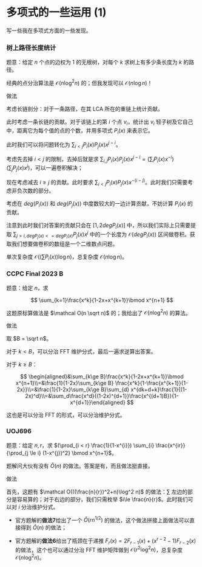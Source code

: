 # 多项式的一些运用 (1)

写一些我在多项式方面的一些发现。

### 树上路径长度统计

题意：给定 $n$ 个点的边权为 $1$ 的无根树，对每个 $k$ 求树上有多少条长度为 $k$ 的路径。

经典的点分治算法是 $\mathcal O(n\log^2 n)$ 的；但我发现可以 $\mathcal O(n\log n)$！

做法

考虑长链剖分：对于一条路径，在其 LCA 所在的重链上统计贡献。

此时考虑一条长链的贡献。对于该链上的第 $i$ 个点 $v_i$，统计出 $v_i$ 轻子树及它自己中，距离它为每个值的点的个数，并用多项式 $P_i(x)$ 来表示它。

此时我们可以将问题转化为 $\sum_{i < j} P_i(x)P_j(x)x^{j-i}$。

考虑先去掉 $i < j$ 的限制，去掉后就是求 $\sum_{i,j}P_i(x)P_j(x)x^{j-i} = (\sum_i P_i(x)x^{-i})(\sum_{j}P_j(x)x^{j})$，可以一遍卷积解决；

现在考虑减去 $i\ge j$ 的贡献。此时要求 $\sum_{i < j} P_i(x)P_j(x)x^{-(i-j)}$。此时我们只需要考虑非负次数的部分。

考虑在 $deg(P_i(x))$ 和 $deg(P_j(x))$ 中度数较大的一边计算贡献，不妨计算 $P_i(x)$ 的贡献。

注意到此时我们对答案的贡献只会在 $[1,2deg P_i(x)]$ 中，所以我们实际上只需要提取 $\sum_{j > i, deg P_j(x) <= deg P_i(x)} P_j(x)x^j$ 中的一个长度为 $\mathcal O(deg P_i(x))$ 区间做卷积。获取我们想要做卷积的数组是一个二维数点问题。

单次复杂度 $\mathcal O((\sum P_i(x)) \log n)$，总复杂度 $\mathcal O(n \log n)$。

### CCPC Final 2023 B

题意：给定 $n$，求

$$
\sum_{k=1}\frac{x^k}{1-2x+x^{k+1}}\bmod x^{n+1} 
$$

这题原标算做法是 $\mathcal O(n \sqrt n)$ 的；我给出了 $\mathcal O(n\log^2 n)$ 的算法。

做法

取 $B = \sqrt n$。

对于 $k< B$，可以分治 FFT 维护分式，最后一遍求逆算出答案。

对于 $k\ge B$：

$$
\begin{aligned}&\sum_{k\ge B}\frac{x^k}{1-2x+x^{k+1}}\bmod x^{n+1}\\=&\frac{1}{1-2x}\sum_{k\ge B} \frac{x^k}{1-\frac{x^{k+1}}{1-2x}}\\=&\frac{1}{1-2x}\sum_{k\ge B}\sum_{d} x^{dk+d+k}\frac{1}{(1-2x)^d}\\=&\sum_d\frac{x^d}{(1-2x)^{d+1}}\frac{x^{(d+1)B}}{1-x^{d+1}}\end{aligned} 
$$

这也是可以分治 FFT 的形式，可以分治维护分式。

### UOJ696

题意：给定 $n,r$，求 $(\prod_{i < r} \frac{1}{1-x^{i}}) \sum_{i} \frac{x^{ir}}{\prod_{j \le i} (1-x^{j})^2} \bmod x^{n+1}$。

题解问大伙有没有 $\tilde O(n)$ 的做法。答案是有，而且做法挺直接。

做法

首先，这题有 $\mathcal O(((\frac{n}{r})^2+n)\log^2 n)$ 的做法：$\sum$ 左边的部分是容易算的；对于右边的部分，我们只需枚举 $i\le \frac{n}{r}$。此时我们可以对 $i$ 分治维护分式。

-   官方题解的**做法7**给出了一个 $\tilde O(r n^{1/2})$ 的做法，这个做法拼接上面做法可以直接得到 $\tilde O(n)$ 的做法；
    
-   官方题解的**做法6**给出了瓶颈在于递推 $F_r(x)=2F_{r-1}(x)+(x^{r-2}-1)F_{r-2}(x)$ 的做法，这个也可以通过分治 FFT 维护矩阵做到 $\mathcal O(r^2\log^2 n)$，总复杂度 $\mathcal O(n\log^2 n)$。